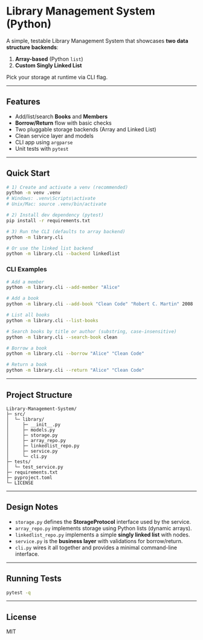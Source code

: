
# Library Management System (Python)

A simple, testable Library Management System that showcases **two data structure backends**:
1. **Array-based** (Python `list`)
2. **Custom Singly Linked List**

Pick your storage at runtime via CLI flag.

---

## Features

- Add/list/search **Books** and **Members**
- **Borrow/Return** flow with basic checks
- Two pluggable storage backends (Array and Linked List)
- Clean service layer and models
- CLI app using `argparse`
- Unit tests with `pytest`

---

## Quick Start

```bash
# 1) Create and activate a venv (recommended)
python -m venv .venv
# Windows: .venv\Scripts\activate
# Unix/Mac: source .venv/bin/activate

# 2) Install dev dependency (pytest)
pip install -r requirements.txt

# 3) Run the CLI (defaults to array backend)
python -m library.cli

# Or use the linked list backend
python -m library.cli --backend linkedlist
```

### CLI Examples

```bash
# Add a member
python -m library.cli --add-member "Alice"

# Add a book
python -m library.cli --add-book "Clean Code" "Robert C. Martin" 2008

# List all books
python -m library.cli --list-books

# Search books by title or author (substring, case-insensitive)
python -m library.cli --search-book clean

# Borrow a book
python -m library.cli --borrow "Alice" "Clean Code"

# Return a book
python -m library.cli --return "Alice" "Clean Code"
```

---

## Project Structure

```
Library-Management-System/
├─ src/
│  └─ library/
│     ├─ __init__.py
│     ├─ models.py
│     ├─ storage.py
│     ├─ array_repo.py
│     ├─ linkedlist_repo.py
│     ├─ service.py
│     └─ cli.py
├─ tests/
│  └─ test_service.py
├─ requirements.txt
├─ pyproject.toml
└─ LICENSE
```

---

## Design Notes

- `storage.py` defines the **StorageProtocol** interface used by the service.
- `array_repo.py` implements storage using Python lists (dynamic arrays).
- `linkedlist_repo.py` implements a simple **singly linked list** with nodes.
- `service.py` is the **business layer** with validations for borrow/return.
- `cli.py` wires it all together and provides a minimal command-line interface.

---

## Running Tests

```bash
pytest -q
```

---

## License

MIT
